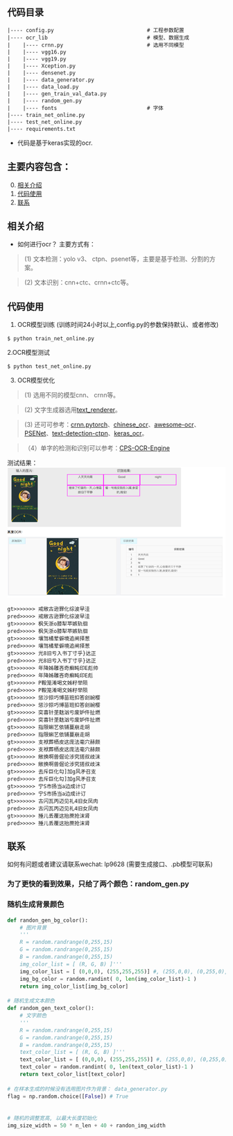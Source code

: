 ## 代码目录
```
|---- config.py                              # 工程参数配置
|---- ocr_lib                                # 模型、数据生成
|    |---- crnn.py                           # 选用不同模型
|    |---- vgg16.py 
|    |---- vgg19.py 
|    |---- Xception.py 
|    |---- densenet.py
|    |---- data_generator.py
|    |---- data_load.py
|    |---- gen_train_val_data.py
|    |---- random_gen.py
|    |---- fonts                             # 字体
|---- train_net_online.py 
|---- test_net_online.py  
|---- requirements.txt   
```

- 代码是基于keras实现的ocr.


## 主要内容包含：
0. [相关介绍](#相关介绍)
0. [代码使用](#代码使用)
0. [联系](#联系)

## 相关介绍
- 如何进行ocr？ 主要方式有：

> (1) 文本检测：yolo v3、 ctpn、psenet等，主要是基于检测、分割的方案。

> (2) 文本识别：cnn+ctc、crnn+ctc等。


## 代码使用

1. OCR模型训练 (训练时间24小时以上,config.py的参数保持默认、或者修改)
```
$ python train_net_online.py 
```

2.OCR模型测试
```
$ python test_net_online.py
```

3. OCR模型优化

> (1) 选用不同的模型cnn、 crnn等。

> (2) 文字生成器选用[text_renderer](https://github.com/MachineLP/text_renderer)。

> (3) 还可可参考：[crnn.pytorch](https://github.com/MachineLP/crnn.pytorch)、[chinese_ocr](https://github.com/MachineLP/chinese_ocr)、[awesome-ocr](https://github.com/MachineLP/awesome-ocr)、[PSENet](https://github.com/MachineLP/tensorflow_PSENet)、[text-detection-ctpn](https://github.com/eragonruan/text-detection-ctpn)、[keras_ocr](https://github.com/MachineLP/keras_ocr)。

> （4）单字的检测和识别可以参考：[CPS-OCR-Engine](https://github.com/AstarLight/CPS-OCR-Engine)

测试结果：
![image](https://github.com/MachineLP/Shows/blob/master/ocr.png)
```
gt>>>>>>> 戒敞古逊罪化综波早洼
pred>>>>> 戒敞古逊罪化综波早洼
gt>>>>>>> 枫矢浙o膝犁苹嫉轨徊
pred>>>>> 枫矢浙o膝犁苹嫉轨徊
gt>>>>>>> 壤驾橘荤僻境追闸择葱
pred>>>>> 壤驾橘荤僻境追闸择葱
gt>>>>>>> 光8旧亏入书丁寸乎}达正
pred>>>>> 光8旧亏入书丁寸乎}达正
gt>>>>>>> 年降姊雕吝奇癣盹印E彪帅
pred>>>>> 年降姊雕吝奇癣盹印E彪
gt>>>>>>> P鞍笼淆喝文姊籽举陨
pred>>>>> P鞍笼淆喝文姊籽举陨
gt>>>>>>> 惩沙掠巧博苗班扣答刽豌樱
pred>>>>> 惩沙掠巧博苗班扣答刽豌樱
gt>>>>>>> 突喜针垄麸汹亏废妒件扯燃
pred>>>>> 突喜针垄麸汹亏废妒件扯燃
gt>>>>>>> 指限蝌艺依铺蔓崩走胡
pred>>>>> 指限蝌艺依铺蔓崩走胡
gt>>>>>>> 支袱葬栖皮这庞法毫穴赫颇
pred>>>>> 支袱葬栖皮这庞法毫穴赫颇
gt>>>>>>> 敞换啊兽倔论涉究搓叔歧沫
pred>>>>> 敞换啊兽倔论涉究搓叔歧沫
gt>>>>>>> 去斥巨化勾]加g风矛召支
pred>>>>> 去斥巨化勾]加g风矛召支
gt>>>>>>> 宁S市扬当a边成计订
pred>>>>> 宁S市扬当a边成计订
gt>>>>>>> 古闪瓦丙迈见礼4旧女凤肉
pred>>>>> 古闪瓦丙迈见礼4旧女凤肉
gt>>>>>>> 捶儿丢覆这抬蔗抢沫肾
pred>>>>> 捶儿丢覆这抬蔗抢沫肾
```

## 联系

如何有问题或者建议请联系wechat: lp9628    (需要生成接口、.pb模型可联系)



### 为了更快的看到效果，只给了两个颜色：random_gen.py
### 随机生成背景颜色
```python
def randon_gen_bg_color():
    # 图片背景
    '''
    R = random.randrange(0,255,15)
    G = random.randrange(0,255,15)
    B = random.randrange(0,255,15)
    img_color_list = [ (R, G, B) ]'''
    img_color_list = [ (0,0,0), (255,255,255)] #, (255,0,0), (0,255,0), (0,0,255), (0,255,255), (255,0,255), (255,255,0),  (128,128,128), (128,0,0), (0,128,0), (0,0,128), (0,128,128), (128,0,128), (128,128,0) ]
    img_bg_color = random.randint( 0, len(img_color_list)-1 )
    return img_color_list[img_bg_color]

# 随机生成文本颜色
def random_gen_text_color():
    # 文字颜色
    '''
    R = random.randrange(0,255,15)
    G = random.randrange(0,255,15)
    B = random.randrange(0,255,15)
    text_color_list = [ (R, G, B) ]'''
    text_color_list = [ (0,0,0), (255,255,255)] #, (255,0,0), (0,255,0), (0,0,255), (0,255,255), (255,0,255), (255,255,0),  (128,128,128), (128,0,0), (0,128,0), (0,0,128), (0,128,128), (128,0,128), (128,128,0) ]
    text_color = random.randint( 0, len(text_color_list)-1 )
    return text_color_list[text_color]

# 在样本生成的时候没有选用图片作为背景： data_generator.py
flag = np.random.choice([False]) # True


# 随机的调整宽高, 以最大长度初始化
img_size_width = 50 * n_len + 40 + randon_img_width
```

